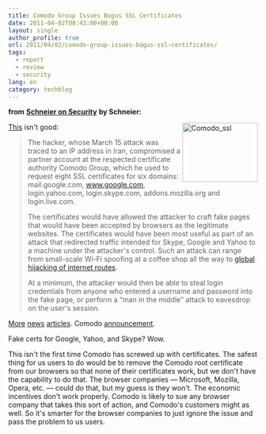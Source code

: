 ```yaml
---
title: Comodo Group Issues Bogus SSL Certificates
date: 2011-04-02T08:43:00+00:00
layout: single
author_profile: true
url: 2011/04/02/comodo-group-issues-bogus-ssl-certificates/
tags:
  - report
  - review
  - security
lang: en
category: techblog
---
```

**from** <a href="http://boelectronic.blogspot.com/www.schneier.com" target="_blank"><strong>Schneier on Security</strong></a> **by Schneier:**

[<img title="Comodo_ssl" border="0" alt="Comodo_ssl" align="right" src="http://lh6.ggpht.com/_vaUVXcmC3OI/TZbataFG2ZI/AAAAAAAADzg/n-Zbjz-v6rA/Comodo_ssl%5B5%5D.jpg?imgmax=800" width="152" height="119" />This](http://www.wired.com/threatlevel/2011/03/comodo-compromise/) isn't good:

> The hacker, whose March 15 attack was traced to an IP address in Iran, compromised a partner account at the respected certificate authority Comodo Group, which he used to request eight SSL certificates for six domains: mail.google.com, www.google.com, login.yahoo.com, login.skype.com, addons.mozilla.org and login.live.com. 
> 
> The certificates would have allowed the attacker to craft fake pages that would have been accepted by browsers as the legitimate websites. The certificates would have been most useful as part of an attack that redirected traffic intended for Skype, Google and Yahoo to a machine under the attacker's control. Such an attack can range from small-scale Wi-Fi spoofing at a coffee shop all the way to [global hijacking of internet routes](http://www.wired.com/threatlevel/2008/08/revealed-the-in/).
> 
> At a minimum, the attacker would then be able to steal login credentials from anyone who entered a username and password into the fake page, or perform a “man in the middle” attack to eavesdrop on the user's session.

[More](http://threatpost.com/en_us/blogs/phony-web-certificates-issued-google-yahoo-skype-others-032311#) [news](http://www.bbc.co.uk/news/technology-12847072) [articles](http://www.zdnet.com/blog/security/microsoft-warns-fraudulent-digital-certificates-issued-for-high-value-websites/8488http://www.zdnet.com/blog/security/microsoft-warns-fraudulent-digital-certificates-issued-for-high-value-websites/8488). Comodo [announcement](https://www.comodo.com/Comodo-Fraud-Incident-2011-03-23.html).

Fake certs for Google, Yahoo, and Skype? Wow.

This isn't the first time Comodo has screwed up with certificates. The safest thing for us users to do would be to remove the Comodo root certificate from our browsers so that none of their certificates work, but we don't have the capability to do that. The browser companies &#8212; Microsoft, Mozilla, Opera, etc. &#8212; could do that, but my guess is they won't. The economic incentives don't work properly. Comodo is likely to sue any browser company that takes this sort of action, and Comodo's customers might as well. So it's smarter for the browser companies to just ignore the issue and pass the problem to us users.